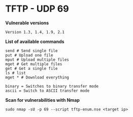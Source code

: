 # TFTP - UDP 69

**Vulnerable versions**

```
Version 1.3, 1.4, 1.9, 2.1
```

**List of available commands**

```
send # Send single file
put # Upload one file
mput # Upload multiple files
mget # Get multiple files
get # Get a single file
ls # list 
mget * # Download everything

binary = Switches to binary transfer mode
ascii = Switch to ASCII transfer mode
```

**Scan for vulnerabilities with Nmap**

```
sudo nmap -sU -p 69 --script tftp-enum.nse <target ip>
```
